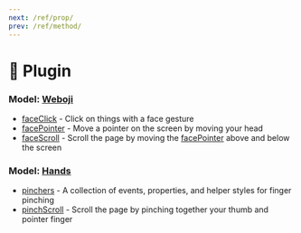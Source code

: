 ```yaml
---
next: /ref/prop/
prev: /ref/method/
---
```

# 🔌 Plugin

<!-- - [fingerPointer](/ref/plugin/fingerPointer) - [Handpose](/ref/model/handpose) Use your finger as if it were a laser pointer (it's a bit rough 😅) -->
<!-- ### [Handpose](/ref/model/handpose) / [Holistic](/ref/model/holistic)
- [handScroll](/ref/plugin/handScroll) - ✊ Close your hand to "grab" and scroll it up and down
- [palmPointer](/ref/plugin/palmPointer) - 🖐 Move a pointer on the screen by facing your palm towards it
- [pinchClick](/ref/plugin/pinchClick) - 👌 Pinch your thumb and index finger to click on things -->

### Model: [Weboji](/ref/model/weboji/)
- [faceClick](/ref/plugin/faceClick/) - Click on things with a face gesture
- [facePointer](/ref/plugin/facePointer/) - Move a pointer on the screen by moving your head
- [faceScroll](/ref/plugin/faceScroll/) - Scroll the page by moving the [facePointer](/ref/plugin/facePointer/) above and below the screen

### Model: [Hands](/ref/model/hands/)
- [pinchers](/ref/plugin/pinchers/) - A collection of events, properties, and helper styles for finger pinching
- [pinchScroll](/ref/plugin/pinchScroll/) - Scroll the page by pinching together your thumb and pointer finger
